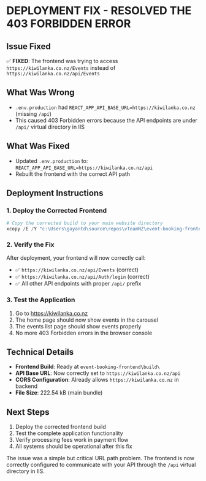 # DEPLOYMENT FIX - RESOLVED THE 403 FORBIDDEN ERROR

## Issue Fixed
✅ **FIXED**: The frontend was trying to access `https://kiwilanka.co.nz/Events` instead of `https://kiwilanka.co.nz/api/Events`

## What Was Wrong
- `.env.production` had `REACT_APP_API_BASE_URL=https://kiwilanka.co.nz` (missing `/api`)
- This caused 403 Forbidden errors because the API endpoints are under `/api/` virtual directory in IIS

## What Was Fixed
- Updated `.env.production` to: `REACT_APP_API_BASE_URL=https://kiwilanka.co.nz/api`
- Rebuilt the frontend with the correct API path

## Deployment Instructions

### 1. Deploy the Corrected Frontend
```powershell
# Copy the corrected build to your main website directory
xcopy /E /Y "c:\Users\gayantd\source\repos\vTeamNZ\event-booking-frontend\build\*" "C:\inetpub\wwwroot\"
```

### 2. Verify the Fix
After deployment, your frontend will now correctly call:
- ✅ `https://kiwilanka.co.nz/api/Events` (correct)
- ✅ `https://kiwilanka.co.nz/api/Auth/login` (correct)
- ✅ All other API endpoints with proper `/api/` prefix

### 3. Test the Application
1. Go to https://kiwilanka.co.nz
2. The home page should now show events in the carousel
3. The events list page should show events properly
4. No more 403 Forbidden errors in the browser console

## Technical Details
- **Frontend Build**: Ready at `event-booking-frontend\build\`
- **API Base URL**: Now correctly set to `https://kiwilanka.co.nz/api`
- **CORS Configuration**: Already allows `https://kiwilanka.co.nz` in backend
- **File Size**: 222.54 kB (main bundle)

## Next Steps
1. Deploy the corrected frontend build
2. Test the complete application functionality
3. Verify processing fees work in payment flow
4. All systems should be operational after this fix

The issue was a simple but critical URL path problem. The frontend is now correctly configured to communicate with your API through the `/api` virtual directory in IIS.
